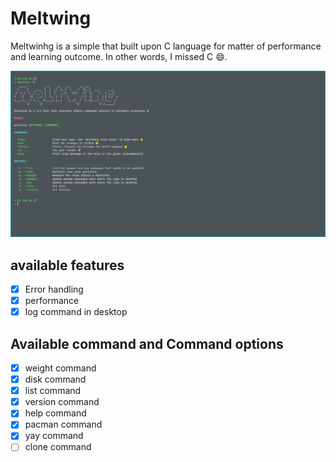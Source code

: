 # Meltwing

Meltwinhg is a simple that built upon C language for matter of performance and
learning outcome. In other words, I missed C :smile:.

![CLI](./img/CLI.png)

## available features

- [x] Error handling
- [x] performance
- [x] log command in desktop

## Available command and Command options

- [x] weight command
- [x] disk command
- [x] list command
- [x] version command
- [x] help command
- [x] pacman command
- [x] yay command
- [ ] clone command
